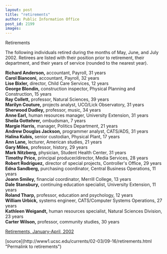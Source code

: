 ```yaml
---
layout: post
title: "retirements"
author: Public Information Office
post_id: 2199
images:
---
```


<p class="pagehead">
  Retirements
</p>
<p>
  The following individuals retired during the months of May, June, and July 2002. Retirees are listed with their position prior to retirement, their department, and their years of service (rounded to the nearest year).
</p>
<p>
  <b>Richard Anderson,</b> accountant, Payroll, 31 years<br>
  <b>Carol Bianconi,</b> accountant, Payroll, 32 years<b><br>
  Lise Bixler,</b> director, Child Care Services, 12 years<br>
  <b>George Blondin,</b> construction inspector, Physical Planning and Construction, 15 years<br>
  <b>Ray Collett,</b> professor, Natural Sciences, 39 years<br>
  <b>Marilyn Couture,</b> projects analyst, UCO/Lick Observatory, 31 years<br>
  <b>Sherwood Dudley,</b> professor, music, 34 years<br>
  <b>Anne Earl,</b> human resources manager, University Extension, 31 years<br>
  <b>Sheila Gottehrer,</b> ombudsman, 7 years<br>
  <b>Margie Harris,</b> manager, Politics Department, 21 years<br>
  <b>Andrew Douglas Jackson,</b> programmer analyst, CATS/ADS, 31 years<br>
  <b>Halina Kubis,</b> senior custodian, Physical Plant, 17 years<br>
  <b>Ann Lane,</b> lecturer, American studies, 21 years<br>
  <b>Gary Miles,</b> professor, history, 29 years<br>
  <b>Mark Nitzberg,</b> physician, Student Health Center, 31 years<br>
  <b>Timothy Price,</b> principal producer/director, Media Services, 28 years<br>
  <b>Robert Rodriguez,</b> director of special projects, Controller's Office, 29 years<br>
  <b>Edna Sandberg,</b> purchasing coordinator, Central Business Operations, 11 years<br>
  <b>Joann Smiley,</b> financial coordinator, Merrill College, 13 years<br>
  <b>Dale Stansbury,</b> continuing education specialist, University Extension, 11 years<br>
  <b>Roland Tharp,</b> professor, education and psychology, 12 years<br>
  <b>William Urbick,</b> systems engineer, CATS/Computer Systems Operations, 27 years<br>
  <b>Kathleen Weigandt,</b> human resources specialist, Natural Sciences Division, 23 years<br>
  <b>Carter Wilson,</b> professor, community studies, 30 years
</p>
<p>
  <a href="http://www.ucsc.edu/currents/01-02/05-20/retirements.html">Retirements, January-April, 2002</a><br>
</p>
<p>

</p>
[source](http://www1.ucsc.edu/currents/02-03/09-16/retirements.html "Permalink to retirements")
